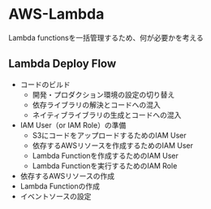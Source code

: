 # AWS-Lambda
Lambda functionsを一括管理するため、何が必要かを考える

## Lambda Deploy Flow
* コードのビルド
  * 開発・プロダクション環境の設定の切り替え
  * 依存ライブラリの解決とコードへの混入
  * ネイティブライブラリの生成とコードへの混入
* IAM User（or IAM Role）の準備
  * S3にコードをアップロードするためのIAM User
  * 依存するAWSリソースを作成するためのIAM User
  * Lambda Functionを作成するためのIAM User
  * Lambda Functionを実行するためのIAM Role
* 依存するAWSリソースの作成
* Lambda Functionの作成
* イベントソースの設定
